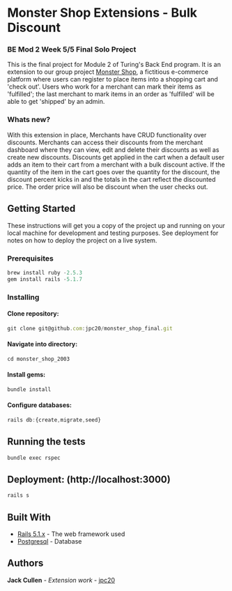 # Monster Shop Extensions - Bulk Discount
### BE Mod 2 Week 5/5 Final Solo Project

This is the final project for Module 2 of Turing's Back End program. It is an extension to our group project <a href="https://github.com/jpc20/monster_shop_2003">Monster Shop</a>, a fictitious e-commerce platform where users can register to place items into a shopping cart and 'check out'. Users who work for a merchant can mark their items as 'fulfilled'; the last merchant to mark items in an order as 'fulfilled' will be able to get 'shipped' by an admin.  

### Whats new?
With this extension in place, Merchants have CRUD functionality over discounts. Merchants can access their discounts from the merchant dashboard where they can view, edit and delete their discounts as well as create new discounts. Discounts get applied in the cart when a default user adds an item to their cart from a merchant with a bulk discount active. If the quantity of the item in the cart goes over the quantity for the discount, the discount percent kicks in and the totals in the cart reflect the discounted price. The order price will also be discount when the user checks out.

## Getting Started

These instructions will get you a copy of the project up and running on your local machine for development and testing purposes. See deployment for notes on how to deploy the project on a live system.

### Prerequisites

```javascript
brew install ruby -2.5.3
gem install rails -5.1.7
```

### Installing

#### Clone repository:
```javascript
git clone git@github.com:jpc20/monster_shop_final.git
```
#### Navigate into directory:
```javascript
cd monster_shop_2003
```
#### Install gems:
```javascript
bundle install
```
#### Configure databases:
```javascript
rails db:{create,migrate,seed}
```

## Running the tests

```javascript
bundle exec rspec
```

## Deployment: (http://localhost:3000)

```javascript
rails s
```

## Built With

* [Rails 5.1.x](https://guides.rubyonrails.org/) - The web framework used
* [Postgresql](https://www.postgresql.org/) - Database


## Authors

**Jack Cullen** - *Extension work* - [jpc20](https://github.com/jpc20)
